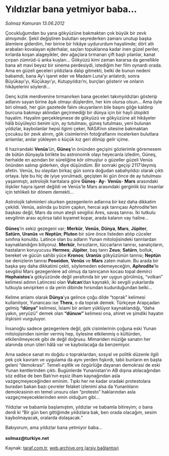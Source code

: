 # Yıldızlar bana yetmiyor baba...

*Solmaz Kamuran 13.06.2012*

<div class="yazi"><p>Çocukluğumdan bu yana gökyüzüne bakmaktan çok büyük bir zevk almışımdır. Şekil değiştiren bulutları seyrederken zamanı unutup başka âlemlere giderdim, her birine bir hikâye uydururdum hayalimde; dört atlı arabaları kovalayan ejderhalar, saçları topuklarına kadar inen güzel periler, kırlarda koşan alageyikler, dev ağaçlara tırmanan çift başlı yılanlar, kanat çırpan zümrüd-ü anka kuşları... Gökyüzü kimi zaman kararsa da genellikle bana ait mavi beyaz bir sinema perdesiydi, istediğim her film oynardı orada. Ama en güzeli geceleri yıldızlara dalıp gitmekti, belki de bunun nedeni babamdı, bana Ay’ı işaret eder ve Madam Luna’yı anlatırdı, sonra Büyükayı’yı, Küçükayı’yı, Kutupyıldızı’nı, burçları gösterir ve onların hikâyelerini söylerdi... </p>
<p>Genç kızlık merdivenine tırmanırken bana geceleri takımyıldızları gösterip adlarını sayan birine âşık olmayı düşlerdim, her kim olursa olsun... Ama öyle biri olmadı, her gün gazetede falını okuyanların bile başını göğe kaldırıp burcuna bakmayı aklından geçirmediği bir dünya için bir hayli ütopikti hayalim. Hayalim gerçekleşmese de gökyüzü ve gökyüzüne ait hikâyeler hâlâ büyüleyici benim için, ay tutulması, güneş tutulması, yeni bulunan yıldızlar, kaybolanlar hepsi ilgimi çeker, NASA’nın sitesine bakmaktan çocuksu bir zevk alırım, gök cisimlerinin fotoğraflarını incelerken bulutlara anlamlar, anılar yükleyen o küçük kız geri dönüp gelir içime.</p>
<p>6 hazirandaki <b>Venüs</b>’ün, <b>Güneş</b>’in önünden geçişini gözlerimle göremesem de bütün dünyayla birlikte bu astronomik olayı heyecanla izledim, Güneş, herhalde en azından bir süreliğine kör olmuştur o güzeller güzeli Venüs önünden salınıp giderken, diye düşündüm. Bir sonraki geçişi 2117’deymiş afetin. Venüs, bu olaydan birkaç gün sonra doğudan sabahyıldızı olarak çıktı ortaya. İşte bu hiç de iyiye yorulmadı, geçişten iki gün önce de ay tutulması yaşanmıştı, astrolojik haritalara göre <b>Güneş</b>- <b>Ay</b>- <b>Venüs</b>- <b>Mars</b> arasındaki ilişkiler hayra işaret değildi ve Venüs’le Mars arasındaki gerginlik biz insanlar için tehlikeli bir dönem demekti...</p>
<p>Astrolojik tahminleri okurken gezegenlerin adlarına bir kez daha dikkatim çekildi. Venüs, aslında şu bizim çapkın, hercai aşk tanrıçası Aphrodite’ten başkası değil, Mars da onun ateşli sevgilisi Ares, savaş tanrısı. İki tutkulu sevgilinin arası açılırsa tabii kıyamet kopar, arada kalanın vay haline...<br/><br/><b>Güneş</b>’in sekiz gezegeni var; <b>Merkür</b>, <b>Venüs</b>, <b>Dünya</b>, <b>Mars</b>, <b>Jüpiter</b>, <b>Satürn</b>, <b>Uranüs</b> ve <b>Neptün</b>; <b>Pluton</b> bir süre önce listeden atılıp cüceler sınıfına konuldu. Latince olan bu adların Yunan mitolojisindeki tanrılardan kaynaklandığını biliyoruz. <b>Merkür</b>, hırsızların, tüccarların tanrısı, sanatçıların, hastaların koruyucusu <b>Hermes</b>; <b>Jüpiter</b>, baş tanrı <b>Zeus</b>; <b>Satürn</b>, bolluk, bereket ve gücün sahibi yüce <b>Kronos</b>; <b>Uranüs</b> gökyüzünün tanrısı; <b>Neptün</b> ise denizlerin tanrısı <b>Poseidon</b>, <b>Venüs</b> ve <b>Mars</b> zaten malum. Bu arada bir başka şey daha dikkatimi çekti, söylemeden edemeyeceğim, <b>Aphrodite</b>’le sevgilisi Mars gezegenlere ad olmuş da tanrıçanın kocası topal demirci <b>Hephaistos</b>’a gökyüzünde değil yeraltında bir yer uygun görülmüş, “volkan” kelimesi adının Latincesi olan <b>Vulcan</b>’dan kaynaklı, iki sevgili yukarlarda tutkuyla sevişirken o da yerin dibinde hırsından kudurduğundan belki...</p>
<p>Kelime anlamı olarak <b>Dünya</b>’ya gelince çoğu dilde “toprak” kelimesi kullanılıyor, Yunancası ise <b>Thera</b>, o da toprak demek. Türkçeye Arapçadan gelmiş <b>“dünya”</b> kelimesi, İslami bir anlam yüklüyor kaynaklandığı, “daha yakın, yeryüzü” demek olan <b>“dünuw”</b> kelimesi ona, ahiret ve şimdiki hayatın ilişkisini vurguluyor. </p>
<p>İnsanoğlu sadece gezegenlere değil, gök cisimlerinin çoğuna eski Yunan mitolojisinden isimler vermiş hep, öylesine etkilenmiş o kültürden, etkilenilmeyecek gibi de değil doğrusu. Mimariden müziğe sanatın her alanında onun izleri hâlâ var ve kaybolacağa da benzemiyor.</p>
<p>Ama sadece sanat mı doğdu o topraklardan, sosyal ve politik düzenle ilgili pek çok kavram ve uygulama da aynı yerden fışkırdı, tabii bunların en başta geleni “demokrasi”. Temeli eşitlik ve özgürlüğe dayanan demokrasi de eski Yunan kentlerinden çıktı. Bugünlerde Yunanistan’ın AB dışına atılacağından söz edilse de ben Batı’nın eşsiz ilham kaynağından asla vazgeçmeyeceğinden eminim. Tıpkı her ne kadar oradaki protestolara buradan bakan bazı çevreler felaket izlenimi alsa da Yunanlıların demokrasinin en temel unsuru olan “protesto” haklarından asla vazgeçmeyeceklerinden emin olduğum gibi...</p>
<p>Yıldızlar ve babamla başlamıştım, yıldızlar ve babamla bitireyim; o bana derdi ki “Bir gün ben gittiğimde yıldızlara bak, ben orada olacağım, sesim kaybolmayacak, oralarda dolaşacak.” </p>
<p>Bakıyorum, ama yıldızlar bana yetmiyor baba...<br/><br/><b>solmaz@turkiye.net</b></p>
</div>

Kaynak: [taraf.com.tr](http://www.taraf.com.tr/solmaz-kamuran/makale-yildizlar-bana-yetmiyor-baba.htm), [web.archive.org (arşiv bağlantısı)](http://web.archive.org/web/20140203153511/http://www.taraf.com.tr/solmaz-kamuran/makale-yildizlar-bana-yetmiyor-baba.htm)

